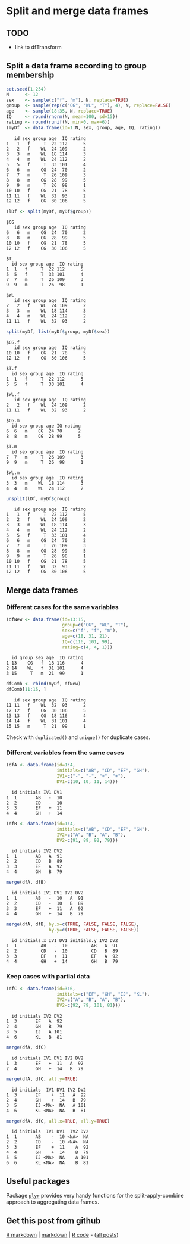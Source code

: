 Split and merge data frames
=========================

TODO
-------------------------

 - link to dfTransform

Split a data frame according to group membership
-------------------------


```r
set.seed(1.234)
N      <- 12
sex    <- sample(c("f", "m"), N, replace=TRUE)
group  <- sample(rep(c("CG", "WL", "T"), 4), N, replace=FALSE)
age    <- sample(18:35, N, replace=TRUE)
IQ     <- round(rnorm(N, mean=100, sd=15))
rating <- round(runif(N, min=0, max=6))
(myDf  <- data.frame(id=1:N, sex, group, age, IQ, rating))
```

```
   id sex group age  IQ rating
1   1   f     T  22 112      5
2   2   f    WL  24 109      2
3   3   m    WL  18 114      3
4   4   m    WL  24 112      2
5   5   f     T  33 101      4
6   6   m    CG  24  70      2
7   7   m     T  26 109      3
8   8   m    CG  28  99      5
9   9   m     T  26  98      1
10 10   f    CG  21  78      5
11 11   f    WL  32  93      2
12 12   f    CG  30 106      5
```



```r
(lDf <- split(myDf, myDf$group))
```

```
$CG
   id sex group age  IQ rating
6   6   m    CG  24  70      2
8   8   m    CG  28  99      5
10 10   f    CG  21  78      5
12 12   f    CG  30 106      5

$T
  id sex group age  IQ rating
1  1   f     T  22 112      5
5  5   f     T  33 101      4
7  7   m     T  26 109      3
9  9   m     T  26  98      1

$WL
   id sex group age  IQ rating
2   2   f    WL  24 109      2
3   3   m    WL  18 114      3
4   4   m    WL  24 112      2
11 11   f    WL  32  93      2

```

```r
split(myDf, list(myDf$group, myDf$sex))
```

```
$CG.f
   id sex group age  IQ rating
10 10   f    CG  21  78      5
12 12   f    CG  30 106      5

$T.f
  id sex group age  IQ rating
1  1   f     T  22 112      5
5  5   f     T  33 101      4

$WL.f
   id sex group age  IQ rating
2   2   f    WL  24 109      2
11 11   f    WL  32  93      2

$CG.m
  id sex group age IQ rating
6  6   m    CG  24 70      2
8  8   m    CG  28 99      5

$T.m
  id sex group age  IQ rating
7  7   m     T  26 109      3
9  9   m     T  26  98      1

$WL.m
  id sex group age  IQ rating
3  3   m    WL  18 114      3
4  4   m    WL  24 112      2

```

```r
unsplit(lDf, myDf$group)
```

```
   id sex group age  IQ rating
1   1   f     T  22 112      5
2   2   f    WL  24 109      2
3   3   m    WL  18 114      3
4   4   m    WL  24 112      2
5   5   f     T  33 101      4
6   6   m    CG  24  70      2
7   7   m     T  26 109      3
8   8   m    CG  28  99      5
9   9   m     T  26  98      1
10 10   f    CG  21  78      5
11 11   f    WL  32  93      2
12 12   f    CG  30 106      5
```


Merge data frames
-------------------------

### Different cases for the same variables


```r
(dfNew <- data.frame(id=13:15,
                     group=c("CG", "WL", "T"),
					 sex=c("f", "f", "m"),
                     age=c(18, 31, 21),
					 IQ=c(116, 101, 99),
					 rating=c(4, 4, 1)))
```

```
  id group sex age  IQ rating
1 13    CG   f  18 116      4
2 14    WL   f  31 101      4
3 15     T   m  21  99      1
```

```r
dfComb <- rbind(myDf, dfNew)
dfComb[11:15, ]
```

```
   id sex group age  IQ rating
11 11   f    WL  32  93      2
12 12   f    CG  30 106      5
13 13   f    CG  18 116      4
14 14   f    WL  31 101      4
15 15   m     T  21  99      1
```


Check with `duplicated()` and `unique()` for duplicate cases.

### Different variables from the same cases


```r
(dfA <- data.frame(id=1:4,
                   initials=c("AB", "CD", "EF", "GH"),
                   IV1=c("-", "-", "+", "+"),
				   DV1=c(10, 10, 11, 14)))
```

```
  id initials IV1 DV1
1  1       AB   -  10
2  2       CD   -  10
3  3       EF   +  11
4  4       GH   +  14
```

```r
(dfB <- data.frame(id=1:4,
                   initials=c("AB", "CD", "EF", "GH"),
                   IV2=c("A", "B", "A", "B"),
				   DV2=c(91, 89, 92, 79)))
```

```
  id initials IV2 DV2
1  1       AB   A  91
2  2       CD   B  89
3  3       EF   A  92
4  4       GH   B  79
```



```r
merge(dfA, dfB)
```

```
  id initials IV1 DV1 IV2 DV2
1  1       AB   -  10   A  91
2  2       CD   -  10   B  89
3  3       EF   +  11   A  92
4  4       GH   +  14   B  79
```

```r
merge(dfA, dfB, by.x=c(TRUE, FALSE, FALSE, FALSE),
                by.y=c(TRUE, FALSE, FALSE, FALSE))
```

```
  id initials.x IV1 DV1 initials.y IV2 DV2
1  1         AB   -  10         AB   A  91
2  2         CD   -  10         CD   B  89
3  3         EF   +  11         EF   A  92
4  4         GH   +  14         GH   B  79
```


### Keep cases with partial data


```r
(dfC <- data.frame(id=3:6,
                   initials=c("EF", "GH", "IJ", "KL"),
                   IV2=c("A", "B", "A", "B"),
				   DV2=c(92, 79, 101, 81)))
```

```
  id initials IV2 DV2
1  3       EF   A  92
2  4       GH   B  79
3  5       IJ   A 101
4  6       KL   B  81
```



```r
merge(dfA, dfC)
```

```
  id initials IV1 DV1 IV2 DV2
1  3       EF   +  11   A  92
2  4       GH   +  14   B  79
```

```r
merge(dfA, dfC, all.y=TRUE)
```

```
  id initials  IV1 DV1 IV2 DV2
1  3       EF    +  11   A  92
2  4       GH    +  14   B  79
3  5       IJ <NA>  NA   A 101
4  6       KL <NA>  NA   B  81
```

```r
merge(dfA, dfC, all.x=TRUE, all.y=TRUE)
```

```
  id initials  IV1 DV1  IV2 DV2
1  1       AB    -  10 <NA>  NA
2  2       CD    -  10 <NA>  NA
3  3       EF    +  11    A  92
4  4       GH    +  14    B  79
5  5       IJ <NA>  NA    A 101
6  6       KL <NA>  NA    B  81
```


Useful packages
-------------------------

Package [`plyr`](http://cran.r-project.org/package=plyr) provides very handy functions for the split-apply-combine approach to aggregating data frames.

Get this post from github
----------------------------------------------

[R markdown](https://github.com/dwoll/RExRepos/raw/master/Rmd/dfSplitMerge.Rmd) | [markdown](https://github.com/dwoll/RExRepos/raw/master/md/dfSplitMerge.md) | [R code](https://github.com/dwoll/RExRepos/raw/master/R/dfSplitMerge.R) - ([all posts](https://github.com/dwoll/RExRepos))
